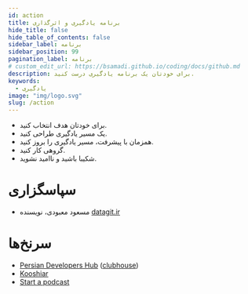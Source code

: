 ```yaml
---
id: action
title: برنامه یادگیری و اثرگذاری
hide_title: false
hide_table_of_contents: false
sidebar_label: برنامه
sidebar_position: 99
pagination_label: برنامه
# custom_edit_url: https://bsamadi.github.io/coding/docs/github.md
description: برای خودتان یک برنامه یادگیری درست کنید.
keywords:
  - یادگیری
image: "img/logo.svg"
slug: /action
---
```


- برای خودتان هدف انتخاب کنید. 
- یک مسیر یادگیری طراحی کنید.
- همزمان با پیشرفت، مسیر یادگیری را بروز کنید.
- گروهی کار کنید.
- شکیبا باشید و ناامید نشوید.

# سپاسگزاری

- مسعود معبودی، نویسنده [datagit.ir](https://www.datagit.ir/)

# سرنخ‌ها

<div dir="auto">

- [Persian Developers Hub](https://persiandevelopers.com/) ([clubhouse](https://www.clubhouse.com/club/persian-developers-hub))
- [Kooshiar](https://linktr.ee/kooshiar)
- [Start a podcast](https://the-turing-way.netlify.app/communication/podcasts.html)

</div>
